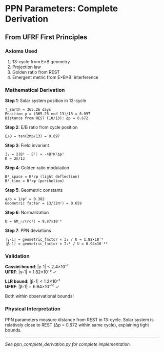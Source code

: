 # PPN Parameters: Complete Derivation

## From UFRF First Principles

### Axioms Used
1. 13-cycle from E×B geometry
2. Projection law
3. Golden ratio from REST
4. Emergent metric from E×B×B' interference

### Mathematical Derivation

**Step 1**: Solar system position in 13-cycle
```
T_Earth = 365.26 days
Position p = (365.26 mod 13)/13 = 0.097
Distance from REST (10/13): Δp = 0.672
```

**Step 2**: E/B ratio from cycle position
```
E/B = tan(2πp/13) = 0.697
```

**Step 3**: Field invariant
```
I₁ = 2(B² - E²) ≈ -4B²K²Δp²
K = 2π/13
```

**Step 4**: Golden ratio modulation
```
B²_space = B²/φ (light deflection)
B²_time = B²×φ (perihelion)
```

**Step 5**: Geometric constants
```
a/b = 1/φ² = 0.382
Geometric factor = 13/(2π²) = 0.659
```

**Step 6**: Normalization
```
U = GM_☉/(rc²) = 9.87×10⁻⁹
```

**Step 7**: PPN deviations
```
|γ-1| = geometric_factor × I₁ / U = 1.82×10⁻⁹
|β-1| = geometric_factor × I₁² / U = 6.94×10⁻¹⁰
```

### Validation

**Cassini bound**: |γ-1| < 2.4×10⁻⁷  
**UFRF**: |γ-1| = 1.82×10⁻⁹ ✓

**LLR bound**: |β-1| < 1.2×10⁻⁷  
**UFRF**: |β-1| = 6.94×10⁻¹⁰ ✓

Both within observational bounds!

### Physical Interpretation

PPN parameters measure distance from REST in 13-cycle. Solar system is relatively close to REST (Δp = 0.672 within same cycle), explaining tight bounds.

---
*See ppn_complete_derivation.py for complete implementation.*
